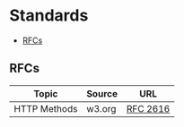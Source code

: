 # Standards

* [RFCs](#rfcs)

## RFCs

| Topic | Source | URL |
| --- | --- | --- |
| HTTP Methods | w3.org | [RFC 2616](https://www.w3.org/Protocols/rfc2616/rfc2616-sec9.html) |